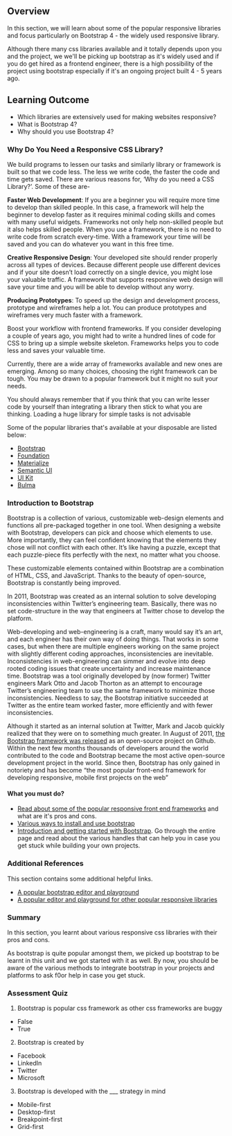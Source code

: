 ## Overview

In this section, we will learn about some of the popular responsive libraries and focus particularly on Bootstrap 4 - the widely used responsive library.

Although there many css libraries available and it totally depends upon you and the project, we we'll be picking up bootstrap as it's widely used and if you do get hired as a frontend engineer, there is a high possibility of the project using bootstrap especially if it's an ongoing project built 4 - 5 years ago.

## Learning Outcome

- Which libraries are extensively used for making websites responsive?
- What is Bootstrap 4?
- Why should you use Bootstrap 4?

### Why Do You Need a Responsive CSS Library?

We build programs to lessen our tasks and similarly library or framework is built so that we code less. The less we write code, the faster the code and time gets saved. There are various reasons for, ‘Why do you need a CSS Library?’. Some of these are-

**Faster Web Development**: If you are a beginner you will require more time to develop than skilled people. In this case, a framework will help the beginner to develop faster as it requires minimal coding skills and comes with many useful widgets. Frameworks not only help non-skilled people but it also helps skilled people. When you use a framework, there is no need to write code from scratch every-time. With a framework your time will be saved and you can do whatever you want in this free time.

**Creative Responsive Design**: Your developed site should render properly across all types of devices. Because different people use different devices and if your site doesn’t load correctly on a single device, you might lose your valuable traffic. A framework that supports responsive web design will save your time and you will be able to develop without any worry.

**Producing Prototypes**: To speed up the design and development process, prototype and wireframes help a lot. You can produce prototypes and wireframes very much faster with a framework.

Boost your workflow with frontend frameworks. If you consider developing a couple of years ago, you might had to write a hundred lines of code for CSS to bring up a simple website skeleton. Frameworks helps you to code less and saves your valuable time.

Currently, there are a wide array of frameworks available and new ones are emerging. Among so many choices, choosing the right framework can be tough. You may be drawn to a popular framework but it might no suit your needs.

You should always remember that if you think that you can write lesser code by yourself than integrating a library then stick to what you are thinking. Loading a huge library for simple tasks is not advisable

Some of the popular libraries that's available at your disposable are listed below:

- [Bootstrap](https://getbootstrap.com/)
- [Foundation](https://foundation.zurb.com/)
- [Materialize](https://materializecss.com/)
- [Semantic UI](https://semantic-ui.com/)
- [UI Kit](https://getuikit.com/)
- [Bulma](https://bulma.io/)

### Introduction to Bootstrap

Bootstrap is a collection of various, customizable web-design elements and functions all pre-packaged together in one tool. When designing a website with Bootstrap, developers can pick and choose which elements to use. More importantly, they can feel confident knowing that the elements they chose will not conflict with each other. It’s like having a puzzle, except that each puzzle-piece fits perfectly with the next, no matter what you choose.

These customizable elements contained within Bootstrap are a combination of HTML, CSS, and JavaScript. Thanks to the beauty of open-source, Bootstrap is constantly being improved.

In 2011, Bootstrap was created as an internal solution to solve developing inconsistencies within Twitter’s engineering team. Basically, there was no set code-structure in the way that engineers at Twitter chose to develop the platform.

Web-developing and web-engineering is a craft, many would say it’s an art, and each engineer has their own way of doing things. That works in some cases, but when there are multiple engineers working on the same project with slightly different coding approaches, inconsistencies are inevitable. Inconsistencies in web-engineering can simmer and evolve into deep rooted coding issues that create uncertainty and increase maintenance time. Bootstrap was a tool originally developed by (now former) Twitter engineers Mark Otto and Jacob Thorton as an attempt to encourage Twitter’s engineering team to use the same framework to minimize those inconsistencies. Needless to say, the Bootstrap initiative succeeded at Twitter as the entire team worked faster, more efficiently and with fewer inconsistencies.

Although it started as an internal solution at Twitter, Mark and Jacob quickly realized that they were on to something much greater. In August of 2011, [the Bootstrap framework was released](https://blog.twitter.com/2011/bootstrap-twitter) as an open-source project on Github. Within the next few months thousands of developers around the world contributed to the code and Bootstrap became the most active open-source development project in the world. Since then, Bootstrap has only gained in notoriety and has become “the most popular front-end framework for developing responsive, mobile first projects on the web”

#### What you must do?

- [Read about some of the popular responsive front end frameworks](https://www.keycdn.com/blog/front-end-frameworks) and what are it's pros and cons.
- [Various ways to install and use bootstrap](https://getbootstrap.com/docs/4.3/getting-started/download/)
- [Introduction and getting started with Bootstrap](https://getbootstrap.com/docs/4.3/getting-started/introduction/). Go through the entire page and read about the various handles that can help you in case you get stuck while building your own projects.

### Additional References

This section contains some additional helpful links.

- [A popular bootstrap editor and playground](https://www.bootply.com/)
- [A popular editor and playground for other popular responsive libraries](https://www.codeply.com/)

### Summary

In this section, you learnt about various responsive css libraries with their pros and cons.

As bootstrap is quite popular amongst them, we picked up bootstrap to be learnt in this unit and we got started with it as well. By now, you should be aware of the various methods to integrate bootstrap in your projects and platforms to ask f0or help in case you get stuck.

### Assessment Quiz

1. Bootstrap is popular css framework as other css frameworks are buggy

- False 
- True

2. Bootstrap is created by

- Facebook
- LinkedIn
- Twitter 
- Microsoft

3. Bootstrap is developed with the \_\_\_ strategy in mind

- Mobile-first 
- Desktop-first
- Breakpoint-first
- Grid-first
